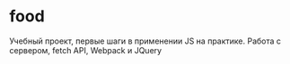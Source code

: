 # food

Учебный проект, первые шаги в применении JS на практике. Работа с сервером, fetch API, Webpack и JQuery 
